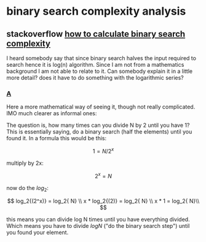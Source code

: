 # binary search complexity analysis

## stackoverflow [how to calculate binary search complexity](https://stackoverflow.com/questions/8185079/how-to-calculate-binary-search-complexity)

I heard somebody say that since binary search halves the input required to search hence it is log(n) algorithm. Since I am not from a mathematics background I am not able to relate to it. Can somebody explain it in a little more detail? does it have to do something with the logarithmic series? 

### [A](https://stackoverflow.com/questions/8185079/how-to-calculate-binary-search-complexity/8185382#8185382)

Here a more mathematical way of seeing it, though not really complicated. IMO much clearer as informal ones:

  

The question is, how many times can you divide N by 2 until you have 1? This is essentially saying, do a binary search (half the elements) until you found it. In a formula this would be this:


$$
1 = N / 2^x
$$


multiply by 2x:


$$
2^x = N
$$


now do the $log_2$:


$$
log_2{(2^x)}    = log_2{ N} \\
    x * log_2{(2)} = log_2{ N} \\
    x * 1         = log_2{ N}\\
$$


this means you can divide log N times until you have everything divided. Which means you have to divide $log N$ ("do the binary search step") until you found your element.